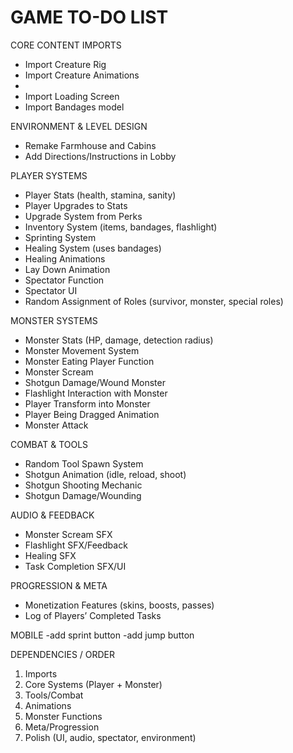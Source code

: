 GAME TO-DO LIST
===============

CORE CONTENT IMPORTS
- Import Creature Rig
- Import Creature Animations
- 
- Import Loading Screen
- Import Bandages model

ENVIRONMENT & LEVEL DESIGN
- Remake Farmhouse and Cabins
- Add Directions/Instructions in Lobby

PLAYER SYSTEMS
- Player Stats (health, stamina, sanity)
- Player Upgrades to Stats
- Upgrade System from Perks
- Inventory System (items, bandages, flashlight)
- Sprinting System
- Healing System (uses bandages)
- Healing Animations
- Lay Down Animation
- Spectator Function
- Spectator UI
- Random Assignment of Roles (survivor, monster, special roles)

MONSTER SYSTEMS
- Monster Stats (HP, damage, detection radius)
- Monster Movement System
- Monster Eating Player Function
- Monster Scream
- Shotgun Damage/Wound Monster
- Flashlight Interaction with Monster
- Player Transform into Monster
- Player Being Dragged Animation
- Monster Attack

COMBAT & TOOLS
- Random Tool Spawn System
- Shotgun Animation (idle, reload, shoot)
- Shotgun Shooting Mechanic
- Shotgun Damage/Wounding

AUDIO & FEEDBACK
- Monster Scream SFX
- Flashlight SFX/Feedback
- Healing SFX
- Task Completion SFX/UI

PROGRESSION & META
- Monetization Features (skins, boosts, passes)
- Log of Players’ Completed Tasks

MOBILE
-add sprint button
-add jump button

DEPENDENCIES / ORDER
1. Imports
2. Core Systems (Player + Monster)
3. Tools/Combat
4. Animations
5. Monster Functions
6. Meta/Progression
7. Polish (UI, audio, spectator, environment)
